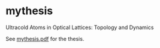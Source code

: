 # mythesis
Ultracold Atoms in Optical Lattices: Topology and Dynamics

See [mythesis.pdf](mythesis/main.pdf) for the thesis. 

